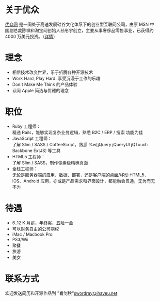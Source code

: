 # 关于优众

[优众网](http://www.ihaveu.com/home) 是一间处于高速发展硅谷文化体系下的创业型互联网公司，由原 MSN 中国副总裁陈啸和淘宝网创始人孙彤宇创立，主要从事奢侈品零售事业，已获得约 4000 万美元投资。（[详情](http://www.ihaveu.com/about)）

# 理念

* 相信技术改变世界，乐于折腾各种开源技术
* Work Hard, Play Hard. 享受沉浸于工作的乐趣
* Don't Make Me Think 的产品体验
* 认同 Apple 简洁与优雅的理念

# 职位

* Ruby 工程师：  
精通 Rails，能够实现复杂业务逻辑，熟悉 B2C / ERP / 搜索 功能为佳
* JavaScript 工程师：  
了解 Slim / SASS / CoffeeScript，熟悉 %w[jQuery jQueryUI jQTouch Backbone ExtJS] 等工具
* HTML5 工程师：  
了解 Slim / SASS，制作像素级精确页面
* 全栈工程师：  
无论是服务器端的应用、数据、部署，还是客户端的桌面/移动 HTML5、iOS、Android 应用，亦或是产品需求和界面设计，都能融会贯通，无为而无不为

# 待遇

* 6..12 K 月薪，年终奖，五险一金
* 可以财务自由的公司期权
* iMac / Macbook Pro
* PS3/Wii
* 聚餐
* 旅游
* 美女

# 联系方式

欢迎发送简历和开源作品到 "肖剑秋"<swordray@ihaveu.net>
